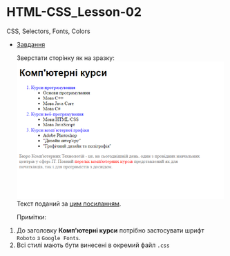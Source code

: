 # HTML-CSS_Lesson-02
CSS, Selectors, Fonts, Colors

* [Завдання](https://github.com/AlexeyDolgov/HTML-CSS_Lesson-02/blob/master/HTML-CSS_Lesson-02/task2/task2.html)

  Зверстати сторінку як на зразку: ![Зразок ДЗ][id]  
  Текст поданий за [цим посиланням](https://docs.google.com/document/d/1CbVkkcTYEdLh4D6uOAzeL6HnMoB88Fosxh1o-h5HGpQ/edit).
  
  Примітки:  
1. До заголовку **Комп'ютерні курси** потрібно застосувати шрифт `Roboto` з `Google Fonts`.
2. Всі стилі мають бути винесені в окремий файл `.css`
  
  [id]: https://github.com/AlexeyDolgov/HTML-CSS_Lesson-02/blob/master/HTML-CSS_Lesson-02/task2/task2.png "Зразок ДЗ"
